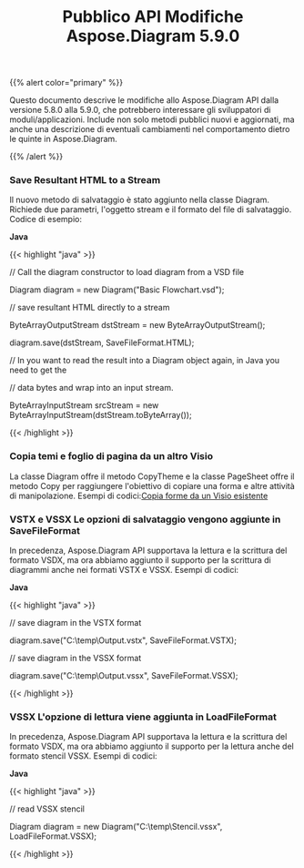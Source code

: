 ﻿---
title: Pubblico API Modifiche Aspose.Diagram 5.9.0
type: docs
weight: 10
url: /it/java/public-api-changes-in-aspose-diagram-5-9-0/
---
{{% alert color="primary" %}} 

Questo documento descrive le modifiche allo Aspose.Diagram API dalla versione 5.8.0 alla 5.9.0, che potrebbero interessare gli sviluppatori di moduli/applicazioni. Include non solo metodi pubblici nuovi e aggiornati, ma anche una descrizione di eventuali cambiamenti nel comportamento dietro le quinte in Aspose.Diagram.

{{% /alert %}} 
### **Save Resultant HTML to a Stream**
Il nuovo metodo di salvataggio è stato aggiunto nella classe Diagram. Richiede due parametri, l'oggetto stream e il formato del file di salvataggio.
Codice di esempio:

**Java**

{{< highlight "java" >}}

 // Call the diagram constructor to load diagram from a VSD file

Diagram diagram = new Diagram("Basic Flowchart.vsd");

// save resultant HTML directly to a stream

ByteArrayOutputStream dstStream = new ByteArrayOutputStream();

diagram.save(dstStream, SaveFileFormat.HTML);

// In you want to read the result into a Diagram object again, in Java you need to get the

// data bytes and wrap into an input stream.

ByteArrayInputStream srcStream = new ByteArrayInputStream(dstStream.toByteArray());

{{< /highlight >}}
### **Copia temi e foglio di pagina da un altro Visio**
La classe Diagram offre il metodo CopyTheme e la classe PageSheet offre il metodo Copy per raggiungere l'obiettivo di copiare una forma e altre attività di manipolazione.
 Esempi di codici:[Copia forme da un Visio esistente](/diagram/it/java/working-with-visio-shape-data/#copy-shapes-from-an-existing-visio)
### **VSTX e VSSX Le opzioni di salvataggio vengono aggiunte in SaveFileFormat**
In precedenza, Aspose.Diagram API supportava la lettura e la scrittura del formato VSDX, ma ora abbiamo aggiunto il supporto per la scrittura di diagrammi anche nei formati VSTX e VSSX. Esempi di codici:

**Java**

{{< highlight "java" >}}

 // save diagram in the VSTX format

diagram.save("C:\\temp\\Output.vstx", SaveFileFormat.VSTX);

// save diagram in the VSSX format

diagram.save("C:\\temp\\Output.vssx", SaveFileFormat.VSSX);

{{< /highlight >}}
### **VSSX L'opzione di lettura viene aggiunta in LoadFileFormat**
In precedenza, Aspose.Diagram API supportava la lettura e la scrittura del formato VSDX, ma ora abbiamo aggiunto il supporto per la lettura anche del formato stencil VSSX. Esempi di codici:

**Java**

{{< highlight "java" >}}

 // read VSSX stencil

Diagram diagram = new Diagram("C:\\temp\\Stencil.vssx", LoadFileFormat.VSSX);

{{< /highlight >}}
